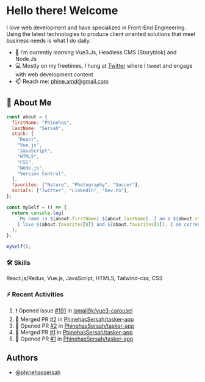 
# Hello there! Welcome 

I love web development and have specialized in Front-End Engineering. Using the latest technologies to produce client oriented solutions that meet business needs is what I do daily.

- 🌱 I’m currently learning Vue3.Js, Headless CMS (Storyblok) and Node.Js
- 💻 Mostly on my freetimes, I hung at [Twitter](https://twitter.com/PhinehasSersah) where I tweet and engage with web development content
- 📫 Reach me: phine.amd@gmail.com

## 👨 About Me
```js
const about = {
  firstName: "Phinehas",
  lastName: "Sersah",
  stack: [
    "React",
    "Vue.js",
    "JavaScript",
    "HTML5",
    "CSS",
    "Node.js",
    "Version Control",
  ],
  favorites: ["Nature", "Photography", "Soccer"],
  socials: ["Twitter", "LinkedIn", "Dev.to"],
};

const mySelf = () => {
  return console.log(
    `My name is ${about.firstName} ${about.lastName}. I am a ${about.stack[0]} developer. 
    I love ${about.favorites[0]} and ${about.favorites[1]}. I am currently learning ${about.stack[5]}.`
  );
};

mySelf();
```

### 🛠 Skills
React.js/Redux, Vue.js, JavaScript, HTML5, Tailwind-css, CSS

### ⚡ Recent Activities
<!--START_SECTION:activity-->
1. ❗️ Opened issue [#191](https://github.com/ismail9k/vue3-carousel/issues/191) in [ismail9k/vue3-carousel](https://github.com/ismail9k/vue3-carousel)
2. 🎉 Merged PR [#2](https://github.com/PhinehasSersah/tasker-app/pull/2) in [PhinehasSersah/tasker-app](https://github.com/PhinehasSersah/tasker-app)
3. 💪 Opened PR [#2](https://github.com/PhinehasSersah/tasker-app/pull/2) in [PhinehasSersah/tasker-app](https://github.com/PhinehasSersah/tasker-app)
4. 🎉 Merged PR [#1](https://github.com/PhinehasSersah/tasker-app/pull/1) in [PhinehasSersah/tasker-app](https://github.com/PhinehasSersah/tasker-app)
5. 💪 Opened PR [#1](https://github.com/PhinehasSersah/tasker-app/pull/1) in [PhinehasSersah/tasker-app](https://github.com/PhinehasSersah/tasker-app)
<!--END_SECTION:activity-->


## Authors

- [@phinehassersah](https://www.github.com/phinehasSersah)


